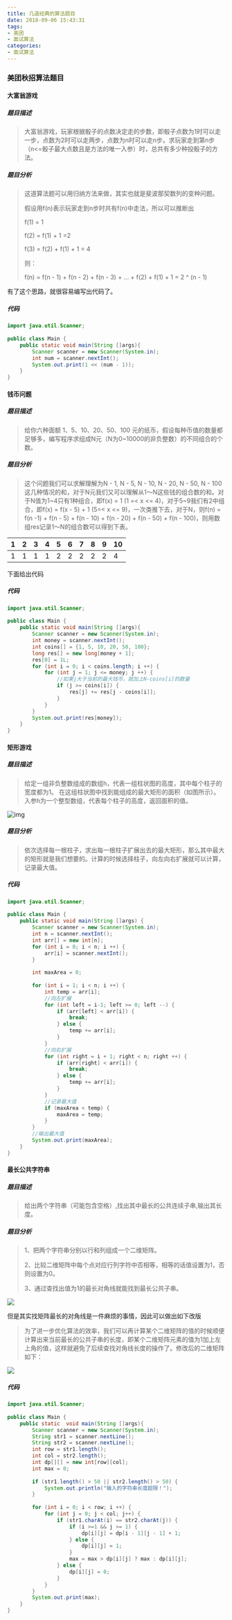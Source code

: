 ```yaml
---
title: 几道经典的算法题目
date: 2018-09-06 15:43:31
tags:
- 美团
- 面试算法
categories:
- 面试算法
---
```


### 美团秋招算法题目

#### 大富翁游戏

##### 题目描述

>大富翁游戏，玩家根据骰子的点数决定走的步数，即骰子点数为1时可以走一步，点数为2时可以走两步，点数为n时可以走n步。求玩家走到第n步（n<=骰子最大点数且是方法的唯一入参）时，总共有多少种投骰子的方法。 

##### 题目分析

> 这道算法题可以用归纳方法来做，其实也就是斐波那契数列的变种问题。
>
> 假设用f(n)表示玩家走到n步时共有f(n)中走法，所以可以推断出
>
> f(1) = 1
>
> f(2) = f(1) + 1 =2
>
> f(3) = f(2) + f(1) + 1 = 4
>
> 则：
>
> f(n) = f(n - 1) + f(n - 2) + f(n - 3) + ... + f(2) + f(1) + 1 = 2 ^ (n - 1)

有了这个思路，就很容易编写出代码了。

##### 代码

```java
import java.util.Scanner;
 
public class Main {
    public static void main(String []args){
        Scanner scanner = new Scanner(System.in);
        int num = scanner.nextInt();
        System.out.print(1 << (num - 1));
    }
}
```

#### 钱币问题

##### 题目描述

>给你六种面额 1、5、10、20、50、100 元的纸币，假设每种币值的数量都足够多，编写程序求组成N元（N为0~10000的非负整数）的不同组合的个数。

##### 题目分析

> 这个问题我们可以求解理解为N - 1, N - 5, N - 10, N - 20, N - 50, N - 100这几种情况的和，对于N元我们又可以理解从1～N这些钱的组合数的和。对于N值为1~4只有1种组合，即f(x) = 1 (1 =<  x <= 4)，对于5~9我们有2中组合，即f(x) = f(x - 5) + 1 (5=<  x <= 9)，一次类推下去，对于N，则f(n) = f(n -1) + f(n - 5) + f(n - 10) + f(n - 20) + f(n - 50) + f(n - 100)，则用数组res记录1～N的组合数可以得到下表。

| 1    | 2    | 3    | 4    | 5    | 6    | 7    | 8    | 9    | 10   |
| ---- | ---- | ---- | ---- | ---- | ---- | ---- | ---- | ---- | ---- |
| 1    | 1    | 1    | 1    | 2    | 2    | 2    | 2    | 2    | 4    |

下面给出代码

##### 代码

```java
import java.util.Scanner;
 
public class Main {
    public static void main(String []args){
        Scanner scanner = new Scanner(System.in);
        int money = scanner.nextInt();
        int coins[] = {1, 5, 10, 20, 50, 100};
        long res[] = new long[money + 1];
        res[0] = 1L;
        for (int i = 0; i < coins.length; i ++) {
            for (int j = 1; j <= money; j ++) {
                //如果j大于当前的最大钱币，就加上N-coins[i]的数量
                if (j >= coins[i]) {
                    res[j] += res[j - coins[i]];
                }
            }
        }
        System.out.print(res[money]);
    }
}
```

#### 矩形游戏

##### 题目描述

> 给定一组非负整数组成的数组h，代表一组柱状图的高度，其中每个柱子的宽度都为1。 在这组柱状图中找到能组成的最大矩形的面积（如图所示）。 入参h为一个整型数组，代表每个柱子的高度，返回面积的值。

![img](https://uploadfiles.nowcoder.net/images/20170726/58_1501040380059_47BE7E63FCFEB94676970280264AA19A)

##### 题目分析

> 依次选择每一根柱子，求出每一根柱子扩展出去的最大矩形，那么其中最大的矩形就是我们想要的。计算的时候选择柱子，向左向右扩展就可以计算，记录最大值。



##### 代码

```java
import java.util.Scanner;
 
public class Main {
    public static void main(String []args) {
        Scanner scanner = new Scanner(System.in);
        int n = scanner.nextInt();
        int arr[] = new int[n];
        for (int i = 0; i < n; i ++) {
            arr[i] = scanner.nextInt();
        }
 
        int maxArea = 0;
 
        for (int i = 1; i < n; i ++) {
            int temp = arr[i];
            //向左扩展
            for (int left = i-1; left >= 0; left --) {
                if (arr[left] < arr[i]) {
                    break;
                } else {
                    temp += arr[i];
                }
            }
 			//向右扩展
            for (int right = i + 1; right < n; right ++) {
                if (arr[right] < arr[i]) {
                    break;
                } else {
                    temp += arr[i];
                }
            }
 			//记录最大值
            if (maxArea < temp) {
                maxArea = temp;
            }
        }
        //输出最大值
        System.out.print(maxArea);
    }
}
```



#### 最长公共字符串

##### 题目描述

> 给出两个字符串（可能包含空格）,找出其中最长的公共连续子串,输出其长度。

##### 题目分析

> 1、把两个字符串分别以行和列组成一个二维矩阵。
>
> 2、比较二维矩阵中每个点对应行列字符中否相等，相等的话值设置为1，否则设置为0。
>
> 3、通过查找出值为1的最长对角线就能找到最长公共子串。

![](meituan/juzhen.jpeg)	

但是其实找矩阵最长的对角线是一件麻烦的事情，因此可以做出如下改版

> 为了进一步优化算法的效率，我们可以再计算某个二维矩阵的值的时候顺便计算出来当前最长的公共子串的长度，即某个二维矩阵元素的值为1加上左上角的值，这样就避免了后续查找对角线长度的操作了。修改后的二维矩阵如下：

![](meituan/juzhen1.jpeg)

##### 代码

```java
import java.util.Scanner;
 
public class Main {
    public static  void main(String []args){
        Scanner scanner = new Scanner(System.in);
        String str1 = scanner.nextLine();
        String str2 = scanner.nextLine();
        int row = str1.length();
        int col = str2.length();
        int dp[][] = new int[row][col];
        int max = 0;
 
        if (str1.length() > 50 || str2.length() > 50) {
            System.out.println("输入的字符串长度超限！");
        }
 
        for (int i = 0; i < row; i ++) {
            for (int j = 0; j < col; j++) {
                if (str1.charAt(i) == str2.charAt(j)) {
                    if (i >=1 && j >= 1) {
                        dp[i][j] = dp[i - 1][j - 1] + 1;
                    } else {
                        dp[i][j] = 1;
                    }
                    max = max > dp[i][j] ? max : dp[i][j];
                } else {
                    dp[i][j] = 0;
                }
            }
        }
        System.out.print(max);
    }
}
```

